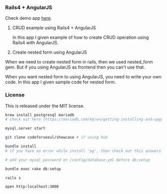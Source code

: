 <h3>Rails4 + AngularJS </h3>

Check demo app <a href="https://rails4-crud-with-angularjs.herokuapp.com">here</a>.

1. CRUD example using Rails4 + AngularJS

   <p>In this app I given example of how to create CRUD operation using Rails4 with AngularJS.</p>

2. Create nested form using AngularJS

 </p>When we need to create nested form in rails, then we used nested_form gem. But if you using AngularJS as frontend then you can't use that.</p>
<p>When you want nested form to using AngularJS, you need to write your own code. In this app I given sample code for nested form.</p>

<h3>License</h3>
<p>This is released under the MIT license.</p>


```bash
brew install postgresql mariadb
# check out here (https://mariadb.com/kb/en/getting-installing-and-upgrading-mariadb/) to install MariaDB

mysql.server start

git clone codeforseoul/showcase # if using hub

bundle install
# if you have an error while install 'pg', then check out this answers on stackoverflow: http://stackoverflow.com/questions/25629953/bundle-failing-cant-find-the-postgresql-client-library-libpq

# add your mysql password on /config/database.yml before db:setup

bundle exec rake db:setup

rails s

open http:localhost:3000
```
